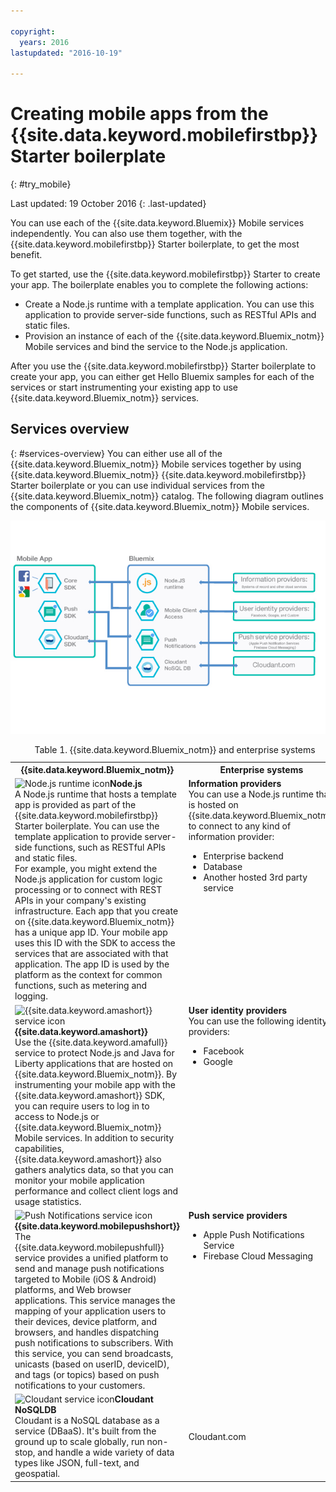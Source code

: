 ```yaml
---

copyright:
  years: 2016
lastupdated: "2016-10-19"

---
```


# Creating mobile apps from the {{site.data.keyword.mobilefirstbp}} Starter boilerplate
{: #try_mobile}

Last updated: 19 October 2016
{: .last-updated}

You can use each of the {{site.data.keyword.Bluemix}} Mobile services independently. You can also use them together, with the {{site.data.keyword.mobilefirstbp}} Starter boilerplate, to get the most benefit.

To get started, use the {{site.data.keyword.mobilefirstbp}} Starter to create your app. The boilerplate enables you to complete the following actions:

* Create a Node.js runtime with a template application. You can use this application to provide server-side functions, such as RESTful APIs and static files. <!-- You can read more about operating this application in the Developing Mobile Backend section.-->
* Provision an instance of each of the {{site.data.keyword.Bluemix_notm}} Mobile services and bind the service to the Node.js application.

<!--
<img src="images/mf_boiler_icon.png" alt="Bluemix mobile services" width="500"> {{site.data.keyword.mobilefirstbp}} Starter boilerplate
-->

After you use the {{site.data.keyword.mobilefirstbp}} Starter boilerplate to create your app, you can either get Hello Bluemix samples for each of the services or start instrumenting your existing app to use {{site.data.keyword.Bluemix_notm}} services.


## Services overview
{: #services-overview}
You can either use all of the {{site.data.keyword.Bluemix_notm}} Mobile services together by using {{site.data.keyword.Bluemix_notm}} {{site.data.keyword.mobilefirstbp}} Starter boilerplate or you can use individual services from the {{site.data.keyword.Bluemix_notm}} catalog. The following diagram outlines the components of {{site.data.keyword.Bluemix_notm}} Mobile services.

![{{site.data.keyword.Bluemix_notm}} mobile services architecture](images/bms_architecture.jpg)

<table summary="This table describes {{site.data.keyword.Bluemix_notm}} Mobile services">
<caption>Table 1. {{site.data.keyword.Bluemix_notm}} and enterprise systems</caption>
<th>{{site.data.keyword.Bluemix_notm}}</th>
<th>Enterprise systems</th>
<tr>
<td> <img src="images/i_js_64.png" alt="Node.js runtime icon"><b>Node.js</b> <br/> A Node.js runtime that hosts a template app is provided as part of the {{site.data.keyword.mobilefirstbp}} Starter boilerplate. You can use the template application to provide server-side functions, such as RESTful APIs and static files. <br/>For example, you might extend the Node.js application for custom logic processing or to connect with REST APIs in your company's existing infrastructure. Each app that you create on {{site.data.keyword.Bluemix_notm}} has a unique app ID. Your mobile app uses this ID with the SDK to access the services that are associated with that application. The app ID is used by the platform as the context for common functions, such as metering and logging.
<!--You can read more about operating this application in the "Developing Mobile Backend" section.--></td>
<td valign="top"><b>Information providers</b> <br/>You can use a Node.js runtime that is hosted on {{site.data.keyword.Bluemix_notm}} to connect to any kind of information provider:
<ul>
	<li>Enterprise backend</li>
	<li>Database </li>
	<li>Another hosted 3rd party service</li>
</ul>
</td>
</tr>
<tr>
<td><img src="images/catalog_icons-05.png" alt="{{site.data.keyword.amashort}} service icon"> <b>{{site.data.keyword.amashort}}</b><br/>Use the {{site.data.keyword.amafull}}  service to protect Node.js and Java for Liberty applications that are hosted on {{site.data.keyword.Bluemix_notm}}. By instrumenting your mobile app with the {{site.data.keyword.amashort}} SDK, you can require users to log in to access to Node.js or {{site.data.keyword.Bluemix_notm}} Mobile services. In addition to security capabilities, {{site.data.keyword.amashort}} also gathers analytics data, so that you can monitor your mobile application performance and collect client logs and usage statistics. </td>
<td valign="top"><b>User identity providers</b> <br/>You can use the following identity providers: <ul><li>Facebook</li><li>Google</li></ul></td>
</tr>
<tr>
<td><img src="images/catalog_icons-09.png" alt="Push Notifications service icon"> <b>{{site.data.keyword.mobilepushshort}}</b><br/>The  {{site.data.keyword.mobilepushfull}} service provides a unified platform to send and manage push notifications targeted to Mobile (iOS & Android) platforms, and Web browser applications. This service manages the mapping of your application users to their devices, device platform, and browsers, and handles dispatching push notifications to subscribers. With this service, you can send broadcasts, unicasts (based on userID, deviceID), and tags (or topics) based on push notifications to your customers.</td>
<td valign="top"><b>Push service providers</b><ul><li>Apple Push Notifications Service</li><li>Firebase Cloud Messaging</li></ul></td>
</tr>
<tr>
<td><img src="images/cloudant64.png" alt="Cloudant service icon"><b>Cloudant NoSQLDB</b><br/> Cloudant is a NoSQL database as a service (DBaaS). It's built from the ground up to scale globally, run non-stop, and handle a wide variety of data types like JSON, full-text, and geospatial. </td>
<td>Cloudant.com</td>
</tr>
</table>
